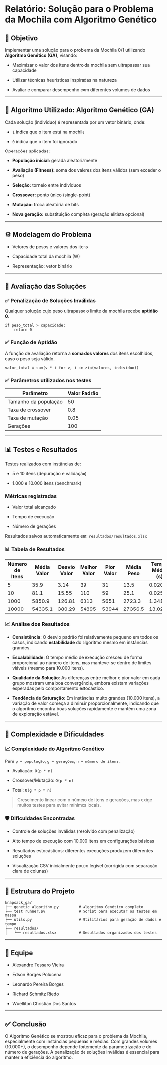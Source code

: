 
# Relatório: Solução para o Problema da Mochila com Algoritmo Genético

## 🌟 Objetivo

Implementar uma solução para o problema da Mochila 0/1 utilizando **Algoritmo Genético (GA)**, visando:

-   Maximizar o valor dos itens dentro da mochila sem ultrapassar sua capacidade
    
-   Utilizar técnicas heurísticas inspiradas na natureza
    
-   Avaliar e comparar desempenho com diferentes volumes de dados
    

----------

## 🧠 Algoritmo Utilizado: Algoritmo Genético (GA)

Cada solução (indivíduo) é representada por um vetor binário, onde:

-   `1` indica que o item está na mochila
    
-   `0` indica que o item foi ignorado
    

Operações aplicadas:

-   **População inicial:** gerada aleatoriamente
    
-   **Avaliação (Fitness):** soma dos valores dos itens válidos (sem exceder o peso)
    
-   **Seleção:** torneio entre indivíduos
    
-   **Crossover:** ponto único (single-point)
    
-   **Mutação:** troca aleatória de bits
    
-   **Nova geração:** substituição completa (geração elitista opcional)
    

----------

## ⚙️ Modelagem do Problema

-   Vetores de pesos e valores dos itens
    
-   Capacidade total da mochila (W)
    
-   Representação: vetor binário
    

----------

## 🧪 Avaliação das Soluções

### ✅ Penalização de Soluções Inválidas

Qualquer solução cujo peso ultrapasse o limite da mochila recebe **aptidão 0**.

```
if peso_total > capacidade:
    return 0
```

### ✅ Função de Aptidão

A função de avaliação retorna a **soma dos valores** dos itens escolhidos, caso o peso seja válido.

```
valor_total = sum(v * i for v, i in zip(valores, individuo))
```


### ✅ Parâmetros utilizados nos testes

| Parâmetro            | Valor Padrão |
|----------------------|--------------|
| Tamanho da população | 50           |
| Taxa de crossover    | 0.8          |
| Taxa de mutação      | 0.05         |
| Gerações             | 100          |


----------

## 📊 Testes e Resultados

Testes realizados com instâncias de:

-   5 e 10 itens (depuração e validação)
    
-   1.000 e 10.000 itens (benchmark)
    

### Métricas registradas

-   Valor total alcançado
    
-   Tempo de execução
    
-   Número de gerações
    

Resultados salvos automaticamente em: `resultados/resultados.xlsx`


### 📊 Tabela de Resultados

| Número de Itens | Média Valor | Desvio Valor | Melhor Valor | Pior Valor | Média Peso | Tempo Médio (s) | Gerações | Execuções |
|-----------------|-------------|--------------|---------------|-------------|-------------|------------------|-----------|------------|
| 5               | 35.9        | 3.14         | 39            | 31          | 13.5        | 0.0200           | 100       | 10         |
| 10              | 81.1        | 15.55        | 110           | 59          | 25.1        | 0.0256           | 100       | 10         |
| 1000            | 5850.9      | 126.81       | 6013          | 5651        | 2723.3      | 1.3418           | 100       | 10         |
| 10000           | 54335.1     | 380.29       | 54895         | 53944       | 27356.5     | 13.0233          | 100       | 10         |


### 📈 Análise dos Resultados

-   **Consistência**: O desvio padrão foi relativamente pequeno em todos os casos, indicando **estabilidade** do algoritmo mesmo em instâncias grandes.
    
-   **Escalabilidade**: O tempo médio de execução cresceu de forma proporcional ao número de itens, mas manteve-se dentro de limites viáveis (mesmo para 10.000 itens).
    
-   **Qualidade da Solução**: As diferenças entre melhor e pior valor em cada grupo mostram uma boa convergência, embora existam variações esperadas pelo comportamento estocástico.
    
-   **Tendência de Saturação**: Em instâncias muito grandes (10.000 itens), a variação de valor começa a diminuir proporcionalmente, indicando que o algoritmo encontra boas soluções rapidamente e mantém uma zona de exploração estável.
    

----------

## 🧮 Complexidade e Dificuldades

### 📈 Complexidade do Algoritmo Genético

Para `p = população`, `g = gerações`, `n = número de itens`:

-   Avaliação: `O(p * n)`
    
-   Crossover/Mutação: `O(p * n)`
    
-   Total: `O(g * p * n)`
    

> Crescimento linear com o número de itens e gerações, mas exige muitos testes para evitar mínimos locais.

### 🛡️ Dificuldades Encontradas

-   Controle de soluções inválidas (resolvido com penalização)
    
-   Alto tempo de execução com 10.000 itens em configurações básicas
    
-   Resultados estocásticos: diferentes execuções produzem diferentes soluções
    
-   Visualização CSV inicialmente pouco legível (corrigida com separação clara de colunas)
    

----------

## 📁 Estrutura do Projeto

```
knapsack_ga/
├── genetic_algorithm.py         # Algoritmo Genético completo
├── test_runner.py               # Script para executar os testes em massa
├── utils.py                     # Utilitários para geração de dados e tempo
├── resultados/
│   └── resultados.xlsx          # Resultados organizados dos testes
```

----------

## 👥 Equipe

-   Alexandre Tessaro Vieira
    
-   Edson Borges Polucena
    
-   Leonardo Pereira Borges
    
-   Richard Schmitz Riedo
    
-   Wuelliton Christian Dos Santos
    

----------

## ✅ Conclusão

O Algoritmo Genético se mostrou eficaz para o problema da Mochila, especialmente com instâncias pequenas e médias. Com grandes volumes (10.000+), o desempenho depende fortemente da parametrização e do número de gerações. A penalização de soluções inválidas é essencial para manter a eficiência do algoritmo.